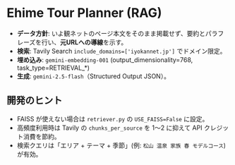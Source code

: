# Ehime Tour Planner (RAG)

- **データ方針**: いよ観ネットのページ本文をそのまま掲載せず、要約とパラフレーズを行い、**元URLへの導線**を示す。
- **検索**: Tavily Search `include_domains=['iyokannet.jp']` でドメイン限定。
- **埋め込み**: `gemini-embedding-001` (output_dimensionality=768, task_type=RETRIEVAL_*)
- **生成**: `gemini-2.5-flash`（Structured Output JSON）。

## 開発のヒント
- FAISS が使えない場合は `retriever.py` の `USE_FAISS=False` に設定。
- 高頻度利用時は Tavily の `chunks_per_source` を 1〜2 に抑えて API クレジット消費を節約。
- 検索クエリは「エリア + テーマ + 季節」(例: `松山 温泉 家族 春 モデルコース`) が有効。